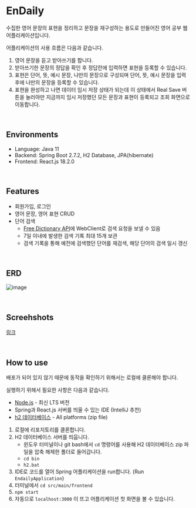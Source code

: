 # EnDaily

수집한 영어 문장의 표현을 정리하고 문장을 재구성하는 용도로 만들어진 영어 공부 웹 어플리케이션입니다.

어플리케이션의 사용 흐름은 다음과 같습니다.
1. 영어 문장을 듣고 받아쓰기를 합니다.
2. 받아쓰기한 문장의 정답을 확인 후 정답란에 입력하면 표현을 등록할 수 있습니다.
3. 표현은 단어, 뜻, 예시 문장, 나만의 문장으로 구성되며 단어, 뜻, 예시 문장을 입력 후에 나만의 문장을 등록할 수 있습니다.
4. 표현을 완성하고 나면 데이터 임시 저장 상태가 되는데 이 상태에서 Real Save 버튼을 눌러야만 지금까지 임시 저장했던 모든 문장과 표현이 등록되고 조회 화면으로 이동합니다.

<br>

## Environments
- Language: Java 11
- Backend: Spring Boot 2.7.2, H2 Database, JPA(hibernate)
- Frontend: React.js 18.2.0

<br>

## Features
- 회원가입, 로그인
- 영어 문장, 영어 표현 CRUD
- 단어 검색
  - [Free Dictionary API](https://dictionaryapi.dev/)에 WebClient로 검색 요청을 보낼 수 있음
  - 7일 이내에 발생한 검색 기록 최대 15개 보관
  - 검색 기록을 통해 예전에 검색했던 단어를 재검색, 해당 단어의 검색 일시 갱신

<br>

## ERD
![image](https://github.com/yeonleaf/EnDaily/assets/91470133/7319f495-bcb3-40b8-bb5f-9af4f88a72d9)

<br>

## Screehshots
[링크](https://github.com/yeonleaf/EnDaily/wiki/Screenshots-(2023.10.03))

<br>

## How to use
배포가 되어 있지 않기 때문에 동작을 확인하기 위해서는 로컬에 클론해야 합니다.

실행하기 위헤서 필요한 사항은 다음과 같습니다.
- [Node.js](https://nodejs.org/ko/download) - 최신 LTS 버전
- Spring과 React.js 서버를 띄울 수 있는 IDE (IntelliJ 추천)
- [h2 데이터베이스](https://www.h2database.com/html/main.html) - All platforms (zip file)

1. 로컬에 리포지토리를 클론합니다.
2. H2 데이터베이스 서버를 띄웁니다.
   - 윈도우 터미널이나 git bash에서 `cd` 명령어를 사용해 H2 데이터베이스 zip 파일을 압축 해제한 폴더로 들어갑니다.
   - `cd bin`
   - `h2.bat`
3. IDE로 코드를 열어 Spring 어플리케이션을 run합니다. (Run `EndailyApplication`)
4. 터미널에서 `cd src/main/frontend`
5. `npm start`
6. 자동으로 `localhost:3000` 이 뜨고 어플리케이션 첫 화면을 볼 수 있습니다.
